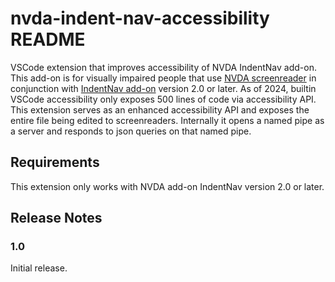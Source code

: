 # nvda-indent-nav-accessibility README

VSCode extension that improves accessibility of NVDA IndentNav add-on.
This add-on is for visually impaired people that use [NVDA screenreader](https://www.nvaccess.org/download/) in conjunction with [IndentNav add-on](https://github.com/mltony/nvda-indent-nav/) version 2.0 or later.
As of 2024, builtin VSCode accessibility only exposes 500 lines of code via accessibility API.
This extension serves as an enhanced accessibility API and exposes the entire file being edited to screenreaders.
Internally it opens a named pipe as a server and responds to json queries on that named pipe.

## Requirements

This extension only works with NVDA add-on IndentNav version 2.0 or later.

## Release Notes

### 1.0

Initial release.
